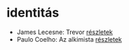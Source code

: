 # identitás

- James Lecesne: Trevor [részletek](../_details/James%20Lecesne.md#id_1272)
- Paulo Coelho: Az alkimista [részletek](../_details/Paulo%20Coelho.md#id_261)